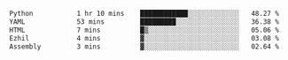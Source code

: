 <!--START_SECTION:waka-->

```txt
Python           1 hr 10 mins    ████████████░░░░░░░░░░░░░   48.27 %
YAML             53 mins         █████████░░░░░░░░░░░░░░░░   36.38 %
HTML             7 mins          █▒░░░░░░░░░░░░░░░░░░░░░░░   05.06 %
Ezhil            4 mins          ▓░░░░░░░░░░░░░░░░░░░░░░░░   03.08 %
Assembly         3 mins          ▓░░░░░░░░░░░░░░░░░░░░░░░░   02.64 %
```

<!--END_SECTION:waka-->
